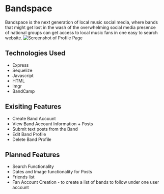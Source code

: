 # Bandspace
Bandspace is the next generation of local music social media, where bands that might get lost in the wash of the overwhelming social media presence of national groups can get access to local music fans in one easy to search website.
![Screenshot of Profile Page](https://i.imgur.com/QLHz92r.png)
## Technologies Used
* Express
* Sequelize
* Javascript
* HTML
* Imgr
* BandCamp
## Exisiting Features
* Create Band Account
* View Band Account Information + Posts
* Submit text posts from the Band
* Edit Band Profile
* Delete Band Profile
## Planned Features
* Search Functionality
* Dates and Image functionality for Posts
* Friends list
* Fan Account Creation - to create a list of bands to follow under one user account